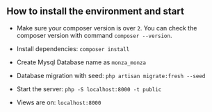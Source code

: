 ## How to install the environment and start

- Make sure your composer version is over `2`.
  You can check the composer version with command `composer --version`.

- Install dependencies: `composer install`

- Create Mysql Database name as `monza_monza`

- Database migration with seed: `php artisan migrate:fresh --seed`

- Start the server: `php -S localhost:8000 -t public`

- Views are on: `localhost:8000`
